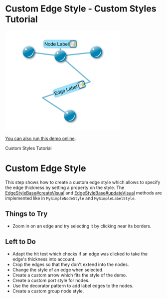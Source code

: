 # Custom Edge Style - Custom Styles Tutorial

<img src="../../resources/image/tutorial2step16.png" alt="demo-thumbnail" height="320"/>

[You can also run this demo online](https://live.yworks.com/demos/02-tutorial-custom-styles/16-custom-edge-style/index.html).

Custom Styles Tutorial

# Custom Edge Style

This step shows how to create a custom edge style which allows to specify the edge thickness by setting a property on the style. The [EdgeStyleBase#createVisual](https://docs.yworks.com/yfileshtml/#/api/EdgeStyleBase#createVisual) and [EdgeStyleBase#updateVisual](https://docs.yworks.com/yfileshtml/#/api/EdgeStyleBase#updateVisual) methods are implemented like in `MySimpleNodeStyle` and `MySimpleLabelStyle`.

## Things to Try

- Zoom in on an edge and try selecting it by clicking near its borders.

## Left to Do

- Adapt the hit test which checks if an edge was clicked to take the edge's thickness into account.
- Crop the edges so that they don't extend into the nodes.
- Change the style of an edge when selected.
- Create a custom arrow which fits the style of the demo.
- Create a custom port style for nodes.
- Use the decorator pattern to add label edges to the nodes.
- Create a custom group node style.
